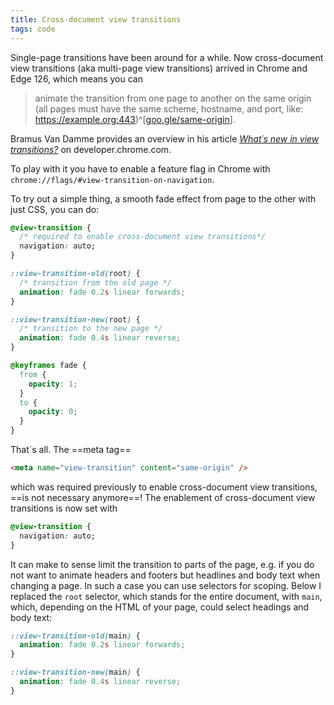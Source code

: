 ```yaml
---
title: Cross-document view transitions
tags: code
---
```

Single-page transitions have been around for a while. Now cross-document view transitions (aka multi-page view transitions) arrived in Chrome and Edge 126, which means you can

> animate the transition from one page to another on the same origin (all pages must have the same scheme, hostname, and port, like: https://example.org:443)^[[goo.gle/same-origin](https://goo.gle/same-origin)].

Bramus Van Damme provides an overview in his article [<cite>What´s new in view transitions?</cite>](https://developer.chrome.com/blog/view-transitions-update-io24) on developer.chrome.com.

To play with it you have to enable a feature flag in Chrome with `chrome://flags/#view-transition-on-navigation`. 

To try out a simple thing, a smooth fade effect from page to the other with just CSS, you can do:

```css
@view-transition {
  /* required to enable cross-document view transitions*/
  navigation: auto;  
}

::view-transition-old(root) {
  /* transition from the old page */
  animation: fade 0.2s linear forwards;
}

::view-transition-new(root) {
  /* transition to the new page */
  animation: fade 0.4s linear reverse;
}

@keyframes fade {
  from {
    opacity: 1;
  }
  to {
    opacity: 0;
  }
}
```

That´s all. The ==meta tag==

```html
<meta name="view-transition" content="same-origin" />
```

which was required previously to enable cross-document view transitions, ==is not necessary anymore==! The enablement of cross-document view transitions is now set with

```css
@view-transition { 
  navigation: auto; 
} 
```

It can make to sense limit the transition to parts of the page, e.g. if you do not want to animate headers and footers but headlines and body text when changing a page. In such a case you can use selectors for scoping. Below I replaced the  `root` selector, which stands for the entire document, with `main`, which, depending on the HTML of your page, could select headings and body text:

```css
::view-transition-old(main) {
  animation: fade 0.2s linear forwards;
}

::view-transition-new(main) {
  animation: fade 0.4s linear reverse;
}
```

